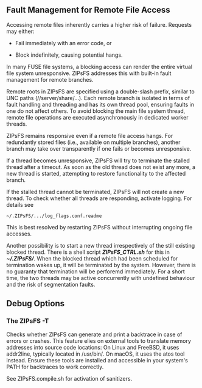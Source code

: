 ## Fault Management for Remote File Access

Accessing remote files inherently carries a higher risk of failure. Requests may either:

 - Fail immediately with an error code, or

 - Block indefinitely, causing potential hangs.

In many FUSE file systems, a blocking access can render the entire virtual file system unresponsive.
ZIPsFS addresses this with built-in fault management for remote branches.

Remote roots in ZIPsFS are specified using a double-slash prefix, similar to UNC paths (//server/share/...).
Each remote branch is isolated in terms of fault handling and threading and has its own thread pool, ensuring faults in one do not affect others.
To avoid blocking the main file system thread, remote file operations are executed asynchronously in dedicated worker threads.

ZIPsFS remains responsive even if a remote file access hangs.  For redundantly stored files (i.e.,
available on multiple branches), another branch may take over transparently if one fails or becomes
unresponsive.

If a thread becomes unresponsive, ZIPsFS will try to terminate the stalled thread after a timeout.
As soon as the old thread does not exist any more, a new thread is started, attempting to restore
functionality to the affected branch.

If the stalled thread cannot be terminated, ZIPsFS will not create a new thread.
To check whether all threads are responding, activate logging. For details see

    ~/.ZIPsFS/.../log_flags.conf.readme

This is best resolved by restarting ZIPsFS without interrupting ongoing file accesses.

Another possibility is to start a new thread irrespectively of the still existing blocked thread.
There is a shell script ***ZIPsFS_CTRL.sh*** for this in ***~/.ZIPsFS/***.  When the blocked thread
which had been scheduled for termination wakes up, it will be terminated by the system.  However,
there is no guaranty that termination will be perforemd immediately.  For a short time, the two
threads may be active concurrently with  undefined behaviour and the risk of segmentation faults.



## Debug Options

### The ZIPsFS  **-T**

Checks whether ZIPsFS can generate and print a backtrace in case of errors or crashes.  This feature
elies on external tools to translate memory addresses into source code locations: On Linux and
FreeBSD, it uses addr2line, typically located in /usr/bin/.  On macOS, it uses the atos tool
instead.  Ensure these tools are installed and accessible in your system's PATH for backtraces to
work correctly.

See ZIPsFS.compile.sh for activation of sanitizers.
